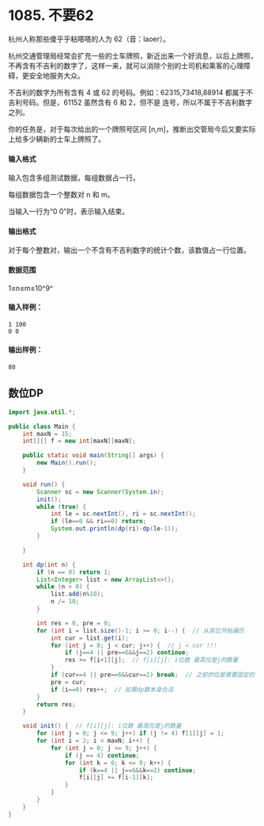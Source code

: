 # 1085. 不要62

杭州人称那些傻乎乎粘嗒嗒的人为 62（音：laoer）。

杭州交通管理局经常会扩充一些的士车牌照，新近出来一个好消息，以后上牌照，不再含有不吉利的数字了，这样一来，就可以消除个别的士司机和乘客的心理障碍，更安全地服务大众。

不吉利的数字为所有含有 4 或 62 的号码。例如：62315,73418,88914 都属于不吉利号码。但是，61152 虽然含有 6 和 2，但不是 连号，所以不属于不吉利数字之列。

你的任务是，对于每次给出的一个牌照号区间 [n,m]，推断出交管局今后又要实际上给多少辆新的士车上牌照了。

#### 输入格式

输入包含多组测试数据，每组数据占一行。

每组数据包含一个整数对 n 和 m。

当输入一行为“0 0”时，表示输入结束。

#### 输出格式

对于每个整数对，输出一个不含有不吉利数字的统计个数，该数值占一行位置。

#### 数据范围

1≤n≤m≤10^9^

#### 输入样例：

```
1 100
0 0
```

#### 输出样例：

```
80
```



## 数位DP

```java
import java.util.*;

public class Main {
    int maxN = 15;
    int[][] f = new int[maxN][maxN];

    public static void main(String[] args) {
        new Main().run();
    }

    void run() {
        Scanner sc = new Scanner(System.in);
        init();
        while (true) {
            int le = sc.nextInt(), ri = sc.nextInt();
            if (le==0 && ri==0) return;
            System.out.println(dp(ri)-dp(le-1));
        }

    }

    int dp(int n) {
        if (n == 0) return 1;
        List<Integer> list = new ArrayList<>();
        while (n > 0) {
            list.add(n%10);
            n /= 10;
        }

        int res = 0, pre = 0;
        for (int i = list.size()-1; i >= 0; i--) {  // 从高位开始遍历
            int cur = list.get(i);
            for (int j = 0; j < cur; j++) {  // j < cur !!!
                if (j==4 || pre==6&&j==2) continue;
                res += f[i+1][j];  // f[i][j]: i位数 最高位是j的数量
            }
            if (cur==4 || pre==6&&cur==2) break;  // 之前的位是需要固定的
            pre = cur;
            if (i==0) res++;  // 如果dp数本身合法
        }
        return res;
    }

    void init() {  // f[i][j]: i位数 最高位是j的数量
        for (int j = 0; j <= 9; j++) if (j != 4) f[1][j] = 1;
        for (int i = 2; i < maxN; i++) {
            for (int j = 0; j <= 9; j++) {
                if (j == 4) continue;
                for (int k = 0; k <= 9; k++) {
                    if (k==4 || j==6&&k==2) continue;
                    f[i][j] += f[i-1][k];
                }
            }
        }
    }
}
```

